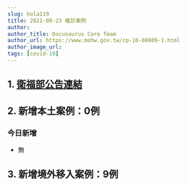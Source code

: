 ```yaml
---
slug: hola119
title: 2021-09-23 確診案例
author: 
author_title: Docusaurus Core Team
author_url: https://www.mohw.gov.tw/cp-16-60809-1.html
author_image_url: 
tags: [covid-19]
---
```


## 1. [衛福部公告連結](https://www.cdc.gov.tw/Bulletin/Detail/p8BSfKUkdffrV_IV1lzc1w?typeid=9)

## 2. 新增本土案例：0例

### 今日新增
* 無

## 3. 新增境外移入案例：9例
